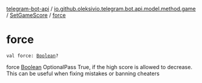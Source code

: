 [telegram-bot-api](../../index.md) / [io.github.oleksivio.telegram.bot.api.model.method.game](../index.md) / [SetGameScore](index.md) / [force](./force.md)

# force

`val force: `[`Boolean`](https://kotlinlang.org/api/latest/jvm/stdlib/kotlin/-boolean/index.html)`?`

force [Boolean](https://kotlinlang.org/api/latest/jvm/stdlib/kotlin/-boolean/index.html) OptionalPass True, if the high score is allowed to decrease. This can be useful when fixing
mistakes or banning cheaters

